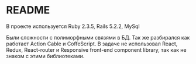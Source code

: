 # README

В проекте используется Ruby 2.3.5, Rails 5.2.2, MySql

Были сложности с полиморфными связями в БД. Так же разбирался как работает Action Cable и CoffeScript.
В задаче не использовал React, Redux, React-router и Responsive front-end component library, так как не знаком с этими библиотеками.

